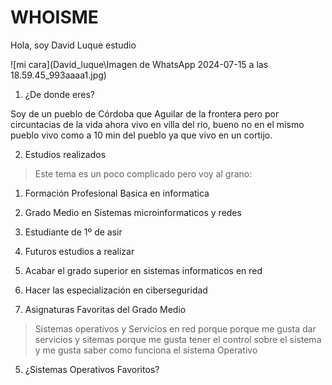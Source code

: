 # WHOISME

Hola, soy David Luque estudio

![mi cara](David_luque\Imagen de WhatsApp 2024-07-15 a las 18.59.45_993aaaa1.jpg)

1. ¿De donde eres?

Soy de un pueblo de Córdoba que Aguilar de la frontera pero por circuntacias de la vida ahora vivo en villa del rio, bueno no en el mismo pueblo vivo como a 10 min del pueblo ya que vivo en un cortijo. 

2. Estudios realizados 

>Este tema es un poco complicado pero voy al grano:
  1. Formación Profesional Basica en informatica 
  2. Grado Medio en Sistemas microinformaticos y redes 
  3. Estudiante de 1º de asir

3. Futuros estudios a realizar 

  1. Acabar el grado superior en sistemas informaticos en red 
  2. Hacer las especialización en ciberseguridad 

4. Asignaturas Favoritas del Grado Medio 
 
 >Sistemas operativos y Servicios en red porque porque me gusta dar servicios y sitemas porque me gusta tener el control sobre el sistema y me gusta saber como funciona el sistema Operativo 

5. ¿Sistemas Operativos Favoritos?

 > 

 
